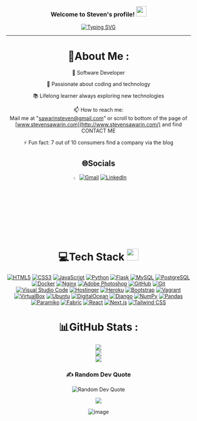 <h3 align="center">
  Welcome to Steven's profile! 
  <img src="https://media.giphy.com/media/hvRJCLFzcasrR4ia7z/giphy.gif" width="28">
</h3>
<p align="center">
  <a href="https://git.io/typing-svg"><img src="https://readme-typing-svg.herokuapp.com?font=Fira+Code&pause=1000&center=true&vCenter=true&width=435&lines=Welcome+to+my+Github+;My+name+is+Steven+%3A);I'm+studying+at+BYU+Idaho+University;I'm+a+software+developer" alt="Typing SVG" /></a>
</p>

---
<div align="center">
  
# 💫About Me :
 🌟 Software Developer
 
 🚀 Passionate about coding and technology
 
 📚 Lifelong learner always exploring new technologies

  📫 How to reach me:  
  Mail me at "sawarinsteven@gmail.com" or 
  scroll to bottom of the page of [www.stevensawarin.com](http://www.stevensawarin.com/) and find CONTACT ME

⚡ Fun fact: 7 out of 10 consumers find a company via the blog


## 🌐Socials
[<img src="https://raw.githubusercontent.com/danielcranney/readme-generator/main/public/icons/socials/twitter.svg" alt="Nuevo Logo de X" width="4%">](https://twitter.com/StevenSaWarin)
[![Gmail](https://img.shields.io/badge/Gmail-%23D14836.svg?logo=Gmail&logoColor=white)](mailto:srssdesing@gmail.com)
[![LinkedIn](https://img.shields.io/badge/LinkedIn-%230077B5.svg?logo=LinkedIn&logoColor=white)](https://www.linkedin.com/in/steven-savarin/)


# 💻Tech Stack <img src = "https://media2.giphy.com/media/QssGEmpkyEOhBCb7e1/giphy.gif?cid=ecf05e47a0n3gi1bfqntqmob8g9aid1oyj2wr3ds3mg700bl&rid=giphy.gif" width = 32px> 
[![HTML5](https://img.shields.io/badge/HTML5-%23E34F26.svg?style=for-the-badge&logo=html5&logoColor=white)](https://html.spec.whatwg.org/)
[![CSS3](https://img.shields.io/badge/CSS3-%231572B6.svg?style=for-the-badge&logo=css3&logoColor=white)](https://www.w3.org/Style/CSS/Overview.en.html)
[![JavaScript](https://img.shields.io/badge/JavaScript-%23323330.svg?style=for-the-badge&logo=javascript&logoColor=%23F7DF1E)](https://developer.mozilla.org/en-US/docs/Web/JavaScript)
[![Python](https://img.shields.io/badge/Python-%233776AB.svg?style=for-the-badge&logo=python&logoColor=white)](https://www.python.org/)
[![Flask](https://img.shields.io/badge/Flask-%23000000.svg?style=for-the-badge&logo=flask&logoColor=white)](https://flask.palletsprojects.com/)
[![MySQL](https://img.shields.io/badge/MySQL-%234479A1.svg?style=for-the-badge&logo=mysql&logoColor=white)](https://www.mysql.com/)
[![PostgreSQL](https://img.shields.io/badge/PostgreSQL-%23336791.svg?style=for-the-badge&logo=postgresql&logoColor=white)](https://www.postgresql.org/)
[![Docker](https://img.shields.io/badge/Docker-%230db7ed.svg?style=for-the-badge&logo=docker&logoColor=white)](https://www.docker.com/)
[![Nginx](https://img.shields.io/badge/Nginx-%23009688.svg?style=for-the-badge&logo=nginx&logoColor=white)](https://www.nginx.com/)
[![Adobe Photoshop](https://img.shields.io/badge/Adobe%20Photoshop-%2331A8FF.svg?style=for-the-badge&logo=adobephotoshop&logoColor=white)](https://www.adobe.com/products/photoshop.html)
[![GitHub](https://img.shields.io/badge/GitHub-%23121011.svg?style=for-the-badge&logo=github&logoColor=white)](https://github.com/)
[![Git](https://img.shields.io/badge/Git-%23F05032.svg?style=for-the-badge&logo=git&logoColor=white)](https://git-scm.com/)
[![Visual Studio Code](https://img.shields.io/badge/Visual%20Studio%20Code-%23007ACC.svg?style=for-the-badge&logo=visualstudiocode&logoColor=white)](https://code.visualstudio.com/)
[![Hostinger](https://img.shields.io/badge/Hostinger-%23F6851B.svg?style=for-the-badge&logo=hostinger&logoColor=white)](https://www.hostinger.com/)
[![Heroku](https://img.shields.io/badge/Heroku-%23430098.svg?style=for-the-badge&logo=heroku&logoColor=white)](https://www.heroku.com/)
[![Bootstrap](https://img.shields.io/badge/Bootstrap-%23563D7C.svg?style=for-the-badge&logo=bootstrap&logoColor=white)](https://getbootstrap.com/)
[![Vagrant](https://img.shields.io/badge/Vagrant-%232C3E50.svg?style=for-the-badge&logo=vagrant&logoColor=white)](https://www.vagrantup.com/)
[![VirtualBox](https://img.shields.io/badge/VirtualBox-%232176AE.svg?style=for-the-badge&logo=virtualbox&logoColor=white)](https://www.virtualbox.org/)
[![Ubuntu](https://img.shields.io/badge/Ubuntu-E95420?style=for-the-badge&logo=ubuntu&logoColor=white)](https://ubuntu.com/)
[![DigitalOcean](https://img.shields.io/badge/DigitalOcean-%230167FF.svg?style=for-the-badge&logo=digitalocean&logoColor=white)](https://www.digitalocean.com/)
[![Django](https://img.shields.io/badge/Django-092E20?style=for-the-badge&logo=django&logoColor=white)](https://www.djangoproject.com/)
[![NumPy](https://img.shields.io/badge/NumPy-013243?style=for-the-badge&logo=numpy&logoColor=white)](https://numpy.org/)
[![Pandas](https://img.shields.io/badge/Pandas-150458?style=for-the-badge&logo=pandas&logoColor=white)](https://pandas.pydata.org/)
[![Paramiko](https://img.shields.io/badge/Paramiko-771E1C?style=for-the-badge&logo=python&logoColor=white)](http://www.paramiko.org/)
[![Fabric](https://img.shields.io/badge/Fabric-2C2D72?style=for-the-badge&logo=fabric&logoColor=white)](http://www.fabfile.org/)
[![React](https://img.shields.io/badge/React-61DAFB?style=for-the-badge&logo=react&logoColor=white)](https://reactjs.org/)
[![Next.js](https://img.shields.io/badge/Next.js-000000?style=for-the-badge&logo=next.js&logoColor=white)](https://nextjs.org/)
[![Tailwind CSS](https://img.shields.io/badge/Tailwind_CSS-38B2AC?style=for-the-badge&logo=tailwind-css&logoColor=white)](https://tailwindcss.com/)


# 📊GitHub Stats :
![](https://github-readme-stats.vercel.app/api?username=Stevensavarin&theme=radical&hide_border=false&include_all_commits=false&count_private=false)<br/>
![](https://github-readme-streak-stats.herokuapp.com/?user=Stevensavarin&theme=radical&hide_border=false)<br/>
![](https://github-readme-stats.vercel.app/api/top-langs/?username=Stevensavarin&theme=radical&hide_border=false&include_all_commits=false&count_private=false&layout=compact)


### ✍️ Random Dev Quote
![Random Dev Quote](https://quotes-github-readme.vercel.app/api?type=horizontal&theme=dark)

![](https://komarev.com/ghpvc/?username=Stevensavarin&label=Visitors+Count&color=brightgreen)

![image](https://github.com/Stevensavarin/Stevensavarin/assets/137004357/42163bdb-0b4c-41f7-a8aa-544ec4cf6a86)

</div>

